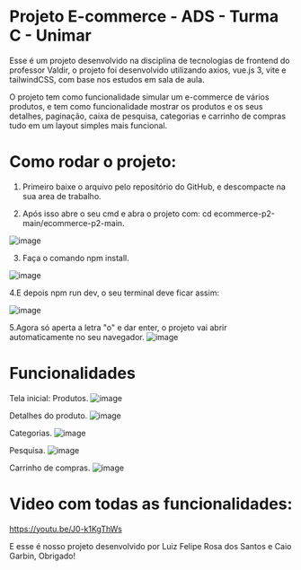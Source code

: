 # Projeto E-commerce - ADS - Turma C - Unimar

Esse é um projeto desenvolvido na disciplina de tecnologias de frontend do professor Valdir, o projeto foi desenvolvido utilizando axios, vue.js 3, vite e tailwindCSS, com base nos estudos em sala de aula.

O projeto tem como funcionalidade simular um e-commerce de vários produtos, e tem como funcionalidade mostrar os produtos e os seus detalhes, paginação, caixa de pesquisa, categorias e carrinho de compras tudo em um layout simples mais funcional.

# Como rodar o projeto:

1. Primeiro baixe o arquivo pelo repositório do GitHub, e descompacte na sua area de trabalho.

2. Após isso abre o seu cmd e abra o projeto com: cd ecommerce-p2-main/ecommerce-p2-main.
   
![image](https://github.com/user-attachments/assets/1e8a0229-f44a-43b1-8507-9eb96deab3ba)

3. Faça o comando npm install.
   
![image](https://github.com/user-attachments/assets/306a8aa4-3f30-45e9-9d83-1f4ae6377431)

4.E depois npm run dev, o seu terminal deve ficar assim:

![image](https://github.com/user-attachments/assets/6224f5bb-613f-49ba-9c28-849f0979cd83)

5.Agora só aperta a letra "o" e dar enter, o projeto vai abrir automaticamente no seu navegador.
![image](https://github.com/user-attachments/assets/b60f0662-8b86-47f4-abed-b20bc9bbd0e9)

# Funcionalidades

Tela inicial: Produtos.
![image](https://github.com/user-attachments/assets/92cffc50-1c5a-4de6-94f7-5e859b7bf70d)

Detalhes do produto.
![image](https://github.com/user-attachments/assets/bc2c6d03-e0b9-419a-848f-421ab433e376)

Categorias.
![image](https://github.com/user-attachments/assets/b47ed938-81df-4df6-bdb8-47a076a231a9)

Pesquisa.
![image](https://github.com/user-attachments/assets/fc85ea8e-7a0a-4547-9450-574c33b6863b)

Carrinho de compras.
![image](https://github.com/user-attachments/assets/da90ba46-78f0-4441-88ee-8baebe43a4e4)

# Video com todas as funcionalidades:

https://youtu.be/J0-k1KgThWs

E esse é nosso projeto desenvolvido por Luiz Felipe Rosa dos Santos e Caio Garbin, Obrigado!


